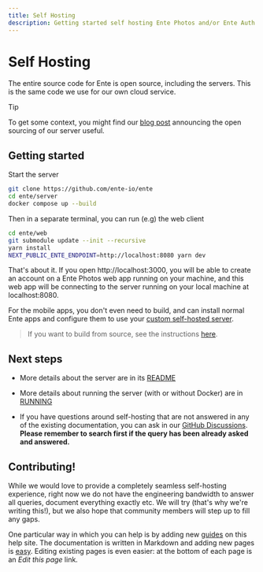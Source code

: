 ```yaml
---
title: Self Hosting
description: Getting started self hosting Ente Photos and/or Ente Auth
---
```


# Self Hosting

The entire source code for Ente is open source, including the servers. This is
the same code we use for our own cloud service.

> [!TIP]
>
> To get some context, you might find our
> [blog post](https://ente.io/blog/open-sourcing-our-server/) announcing the
> open sourcing of our server useful.

## Getting started

Start the server

```sh
git clone https://github.com/ente-io/ente
cd ente/server
docker compose up --build
```

Then in a separate terminal, you can run (e.g) the web client

```sh
cd ente/web
git submodule update --init --recursive
yarn install
NEXT_PUBLIC_ENTE_ENDPOINT=http://localhost:8080 yarn dev
```

That's about it. If you open http://localhost:3000, you will be able to create
an account on a Ente Photos web app running on your machine, and this web app
will be connecting to the server running on your local machine at
localhost:8080.

For the mobile apps, you don't even need to build, and can install normal Ente
apps and configure them to use your
[custom self-hosted server](guides/custom-server/).

> If you want to build from source, see the instructions
> [here](guides/mobile-build).

## Next steps

-   More details about the server are in its
    [README](https://github.com/ente-io/ente/tree/main/server#readme)

-   More details about running the server (with or without Docker) are in
    [RUNNING](https://github.com/ente-io/ente/blob/main/server/RUNNING.md)

-   If you have questions around self-hosting that are not answered in any of
    the existing documentation, you can ask in our
    [GitHub Discussions](https://github.com/ente-io/ente/discussions). **Please
    remember to search first if the query has been already asked and answered.**

## Contributing!

While we would love to provide a completely seamless self-hosting experience,
right now we do not have the engineering bandwidth to answer all queries,
document everything exactly etc. We will try (that's why we're writing this!),
but we also hope that community members will step up to fill any gaps.

One particular way in which you can help is by adding new [guides](guides/) on
this help site. The documentation is written in Markdown and adding new pages is
[easy](https://github.com/ente-io/ente/tree/main/docs#readme). Editing existing
pages is even easier: at the bottom of each page is an _Edit this page_ link.
